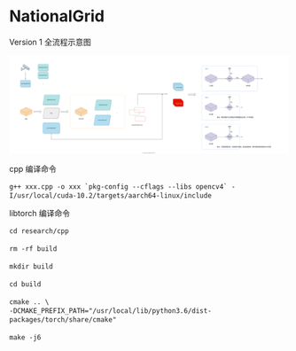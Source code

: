 # NationalGrid

Version 1 全流程示意图

![svg](https://github.com/NJU-RINC/NationalGrid/blob/main/resource/image/v1.svg)


cpp 编译命令
```
g++ xxx.cpp -o xxx `pkg-config --cflags --libs opencv4` -I/usr/local/cuda-10.2/targets/aarch64-linux/include
```

libtorch 编译命令
```
cd research/cpp

rm -rf build

mkdir build

cd build

cmake .. \
-DCMAKE_PREFIX_PATH="/usr/local/lib/python3.6/dist-packages/torch/share/cmake"

make -j6
```